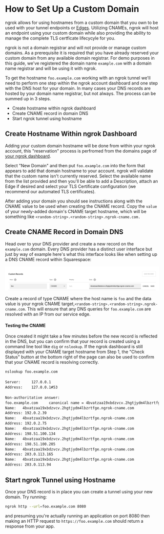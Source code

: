 # How to Set Up a Custom Domain

ngrok allows for using hostnames from a custom domain that you own to be used with your tunnel endpoints or [Edges](https://ngrok.com/docs/network-edge/edges/). Utilizing CNAMEs, ngrok will host an endpoint using your custom domain while also providing the ability to manage the complete TLS certficate lifecycyle for you.

ngrok is not a domain registrar and will not provide or manage custom domains. As a prerequisite it is required that you have already reserved your custom domain from any available domain registrar. For demo purposes in this guide, we've registered the domain name `example.com` with a domain name registrar and will be using it with ngrok.

To get the hostname `foo.example.com` working with an ngrok tunnel we'll need to perform one step within the ngrok account dashboard and one step with the DNS host for your domain. In many cases your DNS records are hosted by your domain name registrar, but not always. The process can be summed up in 3 steps.

- Create hostname within ngrok dashboard
- Create CNAME record in domain DNS
- Start ngrok tunnel using hostname

## **Create Hostname Within ngrok Dashboard**

Adding your custom domain hostname will be done from within your ngrok account, this "reservation" process is perfromed from the domains page of [your ngrok dashboard](https://dashboard.ngrok.com/cloud-edge/domains).

Select "New Domain" and then put `foo.example.com` into the form that appears to add that domain hostname to your account. ngrok will validate that the custom name isn't currently reserved. Select the available name from the list provided and then you'll be able to add a Description, attach an Edge if desired and select your TLS Certificate configuration (we recommend our automated TLS certificates).

After adding your domain you should see instructions along with the CNAME value to be used when creating the CNAME record. Copy the `value` of your newly-added domain's CNAME target hostname, which will be something like `<random-string>.<random-string>.ngrok-cname.com.`

## **Create CNAME Record in Domain DNS**

Head over to your DNS provider and create a new record on the `example.com` domain. Every DNS provider has a distinct user interface but just by way of example here's what this interface looks like when setting up a DNS CNAME record within Squarespace:

![](/img/docs/customdomain-img1.png)

Create a record of type CNAME where the host name is `foo` and the data value is your ngrok CNAME target,`<random-string>.<random-string>.ngrok-cname.com`. This will ensure that any DNS queries for `foo.example.com` are resolved with an IP from our service edge.

#### Testing the CNAME

Once created it might take a few minutes before the new record is reflected in the DNS, but you can confirm that your record is created using a command line tool like `dig` or `nslookup`. If the ngrok dashboard is still displayed with your CNAME target hostname from Step 1, the "Check Status" button at the bottom right of the page can also be used to confirm that your CNAME record is resolving correctly.

```bash
nslookup foo.example.com

Server:		127.0.0.1
Address:	127.0.0.1#53

Non-authoritative answer:
foo.example.com 	canonical name = 4bvatzaa19xbdzvcv.2hgtjydm4lbzrtfge.ngrok-cname.com.
Name:	4bvatzaa19xbdzvcv.2hgtjydm4lbzrtfge.ngrok-cname.com
Address: 192.0.2.39
Name:	4bvatzaa19xbdzvcv.2hgtjydm4lbzrtfge.ngrok-cname.com
Address: 192.0.2.75
Name:	4bvatzaa19xbdzvcv.2hgtjydm4lbzrtfge.ngrok-cname.com
Address: 198.51.100.134
Name:	4bvatzaa19xbdzvcv.2hgtjydm4lbzrtfge.ngrok-cname.com
Address: 198.51.100.205
Name:	4bvatzaa19xbdzvcv.2hgtjydm4lbzrtfge.ngrok-cname.com
Address: 203.0.113.165
Name:	4bvatzaa19xbdzvcv.2hgtjydm4lbzrtfge.ngrok-cname.com
Address: 203.0.113.94
```

## **Start ngrok Tunnel using Hostname**

Once your DNS record is in place you can create a tunnel using your new domain. Try running:

```bash
ngrok http --url=foo.example.com 8080
```

and presuming you're actually running an application on port 8080 then making an HTTP request to `https://foo.example.com` should return a response from your app.
